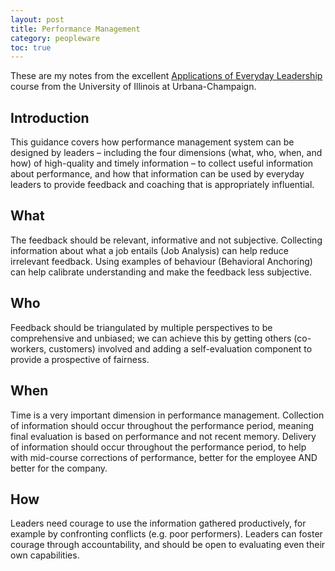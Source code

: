 ```yaml
---
layout: post
title: Performance Management
category: peopleware
toc: true
---
```


These are my notes from the excellent [Applications of Everyday Leadership](https://www.coursera.org/learn/everyday-leadership-application/home/info) course from the University of Illinois at Urbana-Champaign.

## Introduction

This guidance covers how performance management system can be designed by leaders – including the four dimensions (what, who, when, and how) of high-quality and timely information – to collect useful information about performance, and how that information can be used by everyday leaders to provide feedback and coaching that is appropriately influential.

## What

The feedback should be relevant, informative and not subjective. Collecting information about what a job entails (Job Analysis) can help reduce irrelevant feedback. Using examples of behaviour (Behavioral Anchoring) can help calibrate understanding and make the feedback less subjective.

## Who

Feedback should be triangulated by multiple perspectives to be comprehensive and unbiased; we can achieve this by getting others (co-workers, customers) involved and adding a self-evaluation component to provide a prospective of fairness.

## When

Time is a very important dimension in performance management. Collection of information should occur throughout the performance period, meaning final evaluation is based on performance and not recent memory. Delivery of information should occur throughout the performance period, to help with mid-course corrections of performance, better for the employee AND better for the company.

## How

Leaders need courage to use the information gathered productively, for example by confronting conflicts (e.g. poor performers). Leaders can foster courage through accountability, and should be open to evaluating even their own capabilities.
